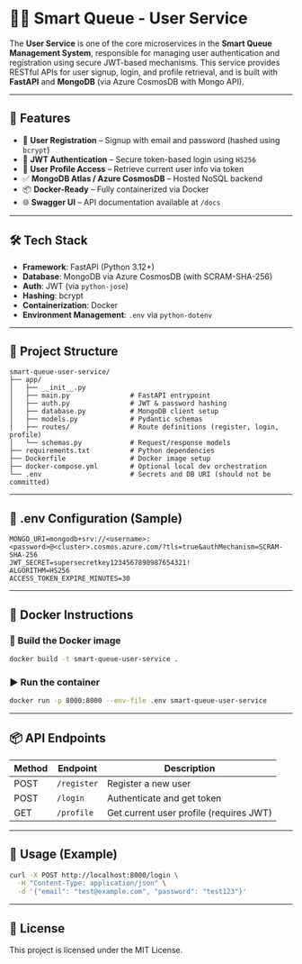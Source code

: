 # 🧑‍⚕️ Smart Queue - User Service

The **User Service** is one of the core microservices in the **Smart Queue Management System**, responsible for managing user authentication and registration using secure JWT-based mechanisms. This service provides RESTful APIs for user signup, login, and profile retrieval, and is built with **FastAPI** and **MongoDB** (via Azure CosmosDB with Mongo API).

---

## 🚀 Features

* 📝 **User Registration** – Signup with email and password (hashed using `bcrypt`)
* 🔐 **JWT Authentication** – Secure token-based login using `HS256`
* 🧾 **User Profile Access** – Retrieve current user info via token
* ✅ **MongoDB Atlas / Azure CosmosDB** – Hosted NoSQL backend
* 📦 **Docker-Ready** – Fully containerized via Docker
* 🌐 **Swagger UI** – API documentation available at `/docs`

---

## 🛠️ Tech Stack

* **Framework**: FastAPI (Python 3.12+)
* **Database**: MongoDB via Azure CosmosDB (with SCRAM-SHA-256)
* **Auth**: JWT (via `python-jose`)
* **Hashing**: bcrypt
* **Containerization**: Docker
* **Environment Management**: `.env` via `python-dotenv`

---

## 📁 Project Structure

```
smart-queue-user-service/
├── app/
│   ├── __init__.py
│   ├── main.py               # FastAPI entrypoint
│   ├── auth.py               # JWT & password hashing
│   ├── database.py           # MongoDB client setup
│   ├── models.py             # Pydantic schemas
│   ├── routes/               # Route definitions (register, login, profile)
│   └── schemas.py            # Request/response models
├── requirements.txt          # Python dependencies
├── Dockerfile                # Docker image setup
├── docker-compose.yml        # Optional local dev orchestration
└── .env                      # Secrets and DB URI (should not be committed)
```

---

## 🔑 .env Configuration (Sample)

```env
MONGO_URI=mongodb+srv://<username>:<password>@<cluster>.cosmos.azure.com/?tls=true&authMechanism=SCRAM-SHA-256
JWT_SECRET=supersecretkey1234567890987654321!
ALGORITHM=HS256
ACCESS_TOKEN_EXPIRE_MINUTES=30
```

---

## 🐳 Docker Instructions

### 🔧 Build the Docker image

```bash
docker build -t smart-queue-user-service .
```

### ▶️ Run the container

```bash
docker run -p 8000:8000 --env-file .env smart-queue-user-service
```

---

## 📦 API Endpoints

| Method | Endpoint    | Description                             |
| ------ | ----------- | --------------------------------------- |
| POST   | `/register` | Register a new user                     |
| POST   | `/login`    | Authenticate and get token              |
| GET    | `/profile`  | Get current user profile (requires JWT) |

---

## 🔐 Usage (Example)

```bash
curl -X POST http://localhost:8000/login \
  -H "Content-Type: application/json" \
  -d '{"email": "test@example.com", "password": "test123"}'
```

---

## 📄 License

This project is licensed under the MIT License.
